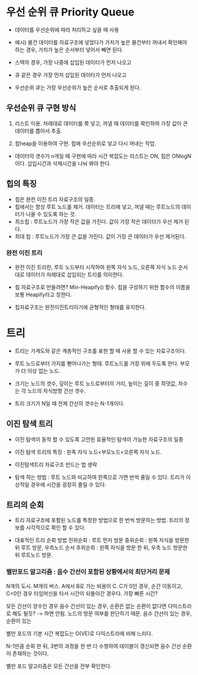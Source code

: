 
 # 우선 순위 큐 Priority Queue

 - 데이터를 우선순위에 따라 처리하고 싶을 때 사용

 - 예시) 물건 데이터를 자료구조에 넣었다가 가치가 높은 물건부터 꺼내서 확인해야 하는 경우, 가치가 높은 순서부터 넣어서 빼면 된다.

 - 스택의 경우, 가장 나중에 삽입된 데이터가 먼저 나오고
 - 큐 같은 경우 가장 먼저 삽입된 데이터가 먼저 나오고
 - 우선순위 큐는 가장 우선순위가 높은 순서로 추출되게 된다.

## 우선순위 큐 구현 방식

 1. 리스트 이용. 차례대로 데이터를 쭉 넣고, 꺼낼 때 데이터를 확인하여 가장 값이 큰 데이터를 뽑아서 추출.

 2. 힙heap을 이용하여 구현. 힙에 우선순위로 넣고 다시 꺼내는 작업.

 - 데이터의 갯수가 n개일 때 구현에 따라 시간 복잡도는 리스트는 ON, 힙은 ONlogN이다. 삽입시간과 삭제시간을 나눠 봐야 한다.

## 힙의 특징

 - 힙은 완전 이진 트리 자료구조의 일종.
 - 힙에서는 항상 루트 노드를 제거. 데이터는 트리에 넣고, 꺼낼 때는 루트노드의 데이터가 나올 수 있도록 하는 것.
 - 최소힙 : 루트노드가 가장 작은 값을 가진다. 값이 가장 작은 데이터가 우선 제거 된다.
 - 최대 힙 : 루트노드가 가장 큰 값을 가진다. 값이 가장 큰 데이터가 우선 제거된다.

### 완전 이진 트리

 - 완전 이진 트리란, 루트 노드부터 시작하여 왼쪽 자식 노드, 오른쪽 자식 노드 순서대로 데이터가 차례대로 삽입되는 트리를 의미한다.

 - 힙 자료구조로 만들려면? Min-Heapify() 함수. 힙을 구성하기 위한 함수의 이름을 보통 Heapify라고 칭한다.

 - 힙자료구조는 완전이진트리이기에 균형적인 형태를 유지한다.

# 트리

 - 트리는 가계도와 같은 계층적인 구조를 표현 할 때 사용 할 수 있는 자료구조이다.

 - 루트 노드로부터 가지를 뻗어나가는 형태. 루트노드를 가장 위에 두도록 한다. 부모가 더 이상 없는 노드.

 - 크기는 노드의 갯수, 깊이는 루트 노드로부터의 거리, 높이는 깊이 중 최댓값, 차수는 각 노드의 자식방향 간선 갯수.

 - 트리 크기가 N일 때 전체 간선의 갯수는 N-1개이다.

## 이진 탐색 트리

 - 이진 탐색이 동작 할 수 있도록 고안된 효율적인 탐색이 가능한 자료구조의 일종

 - 이진 탐색 트리의 특징 : 왼족 자식 노드<부모노드<오른쪽 자식 노드.

 - 이진탐색트리 자료구조 만드는 법 생략

 - 탐색 하는 방법 : 루트 노드와 비교하여 한쪽으로 가면 반씩 줄일 수 있다. 트리가 이상적일 경우에 시간을 굉장히 줄일 수 있다.

## 트리의 순회

 - 트리 자료구조에 포함된 노드를 특정한 방법으로 한 번씩 방문하는 방법. 트리의 정보를 시각적으로 확인 할 수 있다.

 - 대표적인 트리 순회 방법
전위순회 : 루트 먼저 방문
중위순회 : 왼쪽 자식을 방문한 뒤 루트 방문, 우측노드 순서
후위순회 : 왼쪽 자식을 방문 한 뒤, 우측 노드 방문한 뒤 루트노드 방문.

### 벨만포드 알고리즘 : 음수 간선이 포함된 상황에서의 최단거리 문제

 N개의 도시. M개의 버스. A에서 B로 가는 비용이 C. C가 0인 경우, 순간 이동이고, C<0인 경우 타임머신을 타서 시간이 되돌아간 경우다. 가장 빠른 시간?

 모든 간선이 양수인 경우
 음수 간선이 있는 경우, 순환은 없는 순환이 없다면 다익스트라로 해도 될듯? -> 하면 안됨. 노드의 방문 여부를 판단하기 때문.
 음수 간선이 있는 경우, 순환이 있는

 벨만 포드의 기본 시간 복잡도는 O(VE)로 다익스트라에 비해 느리다. 

N-1만큼 순회 한 뒤, 3번의 과정을 한 번 더 수행하여 테이블이 갱신되면 음수 간선 순환이 존재하는 것이다.

 벨만 포드 알고리즘은 모든 간선을 전부 확인한다.






















